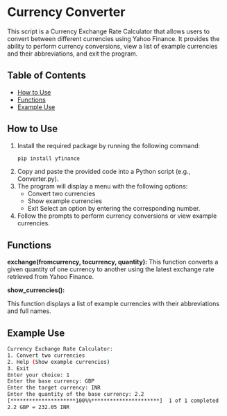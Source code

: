 # Currency Converter

This script is a Currency Exchange Rate Calculator that allows users to convert between different currencies using Yahoo Finance. It provides the ability to perform currency conversions, view a list of example currencies and their abbreviations, and exit the program.

## Table of Contents
- [How to Use](#how-to-use)
- [Functions](#functions)
- [Example Use](#example-use)

## How to Use

1. Install the required package by running the following command:
   ```bash
   pip install yfinance
   ```
2. Copy and paste the provided code into a Python script (e.g., Converter.py).
3. The program will display a menu with the following options:
    * Convert two currencies
    * Show example currencies
    * Exit
Select an option by entering the corresponding number.
4. Follow the prompts to perform currency conversions or view example currencies.

## Functions

**exchange(fromcurrency, tocurrency, quantity):**
This function converts a given quantity of one currency to another using the latest exchange rate retrieved from Yahoo Finance.

**show_currencies():**

This function displays a list of example currencies with their abbreviations and full names.

## Example Use
```bash
Currency Exchange Rate Calculator:
1. Convert two currencies
2. Help (Show example currencies)
3. Exit
Enter your choice: 1
Enter the base currency: GBP
Enter the target currency: INR
Enter the quantity of the base currency: 2.2
[*********************100%%**********************]  1 of 1 completed
2.2 GBP = 232.05 INR

```
